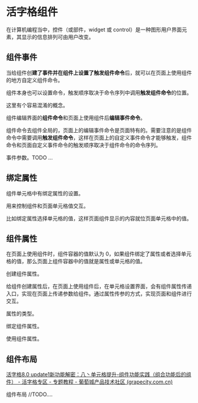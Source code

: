 # 活字格组件

在计算机编程当中，控件（或部件，widget 或 control）是一种图形用户界面元素，其显示的信息排列可由用户改变。





## 组件事件



当给组件创**建了事件并在组件上设置了触发组件命令**后，就可以在页面上使用组件的地方自定义组件命令。

组件本身也可以设置命令，触发顺序取决于命令序列中调用**触发组件命令**的位置。



这里有个容易混淆的概念。

组件编辑界面的**组件命令**和页面上使用组件后**编辑事件命令**。

组件命令去组件全局的，页面上的编辑事件命令是页面特有的。需要注意的是组件命令中需要调用**触发组件命令**，这样在页面上的自定义事件命令才能够触发，组件命令和页面自定义事件命令的触发顺序取决于组件命令的命令序列。

事件参数。TODO ...











## 绑定属性

组件单元格中有绑定属性的设置。

用来控制组件和页面单元格值交互。

比如绑定属性选择单元格的值，这样页面组件显示的内容就位页面单元格中的值。



## 组件属性

在页面上使用组件时，组件容器的值默认为 0，如果组件绑定了属性或者选择单元格的值，那么页面上组件容器中的值就是属性或单元格的值。



创建组件属性。

给组件创建属性后，在页面上使用组件后，在单元格设置界面，会有组件属性传递入口，实现在页面上传递参数给组件。通过属性传参的方式，实现页面和组件进行交互。

属性的类型。



绑定组件属性。

使用组件属性。





## 组件布局

[活字格8.0 update1新功能解密：八丶单元格提升-组件功能实践（组合功能后的组件） - 活字格专区 - 专题教程 - 葡萄城产品技术社区 (grapecity.com.cn)](https://gcdn.grapecity.com.cn/forum.php?mod=viewthread&tid=152818&extra=page%3D2%26filter%3Dtypeid%26typeid%3D245)

组件布局 //TODO....









